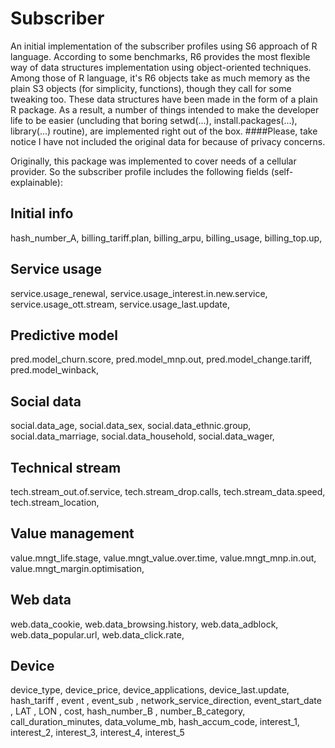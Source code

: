 # Subscriber
An initial implementation of the subscriber profiles using S6 approach of R language.
According to some benchmarks, R6 provides the most flexible way of data structures implementation using object-oriented techniques. Among those of R language, it's R6 objects take as much memory as the plain S3 objects (for simplicity, functions), though they call for some tweaking too.
These data structures have been made in the form of a plain R package. As a result, a number of things intended to make the developer life to be easier (uncluding that boring setwd(...), install.packages(...), library(...) routine), are implemented right out of the box.
####Please, take notice I have not included the original data for because of privacy concerns.

Originally, this package was implemented to cover needs of a cellular provider. So the subscriber profile includes the following fields (self-explainable):
## Initial info
hash_number_A,
billing_tariff.plan,
billing_arpu,
billing_usage,
billing_top.up,
## Service usage
service.usage_renewal,
service.usage_interest.in.new.service,
service.usage_ott.stream,
service.usage_last.update,
## Predictive model
pred.model_churn.score,
pred.model_mnp.out,
pred.model_change.tariff,
pred.model_winback,
## Social data
social.data_age,
social.data_sex,
social.data_ethnic.group,
social.data_marriage,
social.data_household,
social.data_wager,
## Technical stream
tech.stream_out.of.service,
tech.stream_drop.calls,
tech.stream_data.speed,
tech.stream_location,
## Value management
value.mngt_life.stage,
value.mngt_value.over.time,
value.mngt_mnp.in.out,
value.mngt_margin.optimisation,
## Web data
web.data_cookie,
web.data_browsing.history,
web.data_adblock,
web.data_popular.url,
web.data_click.rate,
## Device
device_type,
device_price,
device_applications,
device_last.update,
hash_tariff  ,
event        ,
event_sub    ,
network_service_direction,
event_start_date         ,
LAT                      ,
LON ,
cost,
hash_number_B ,
number_B_category,
call_duration_minutes,
data_volume_mb,
hash_accum_code,
interest_1,
interest_2,
interest_3,
interest_4,
interest_5
